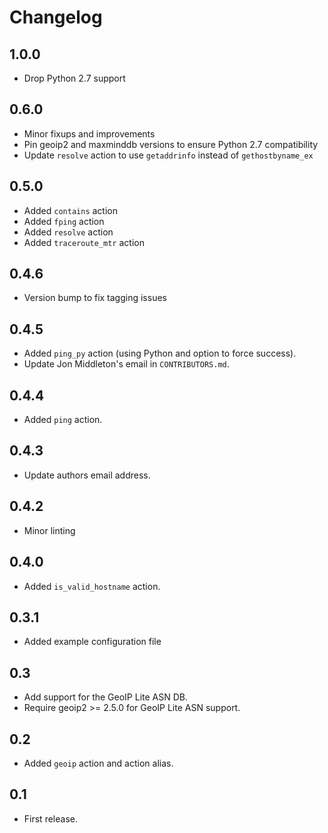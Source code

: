 # Changelog

## 1.0.0

* Drop Python 2.7 support

## 0.6.0

- Minor fixups and improvements
- Pin geoip2 and maxminddb versions to ensure Python 2.7 compatibility
- Update `resolve` action to use `getaddrinfo` instead of `gethostbyname_ex`

## 0.5.0
- Added `contains` action
- Added `fping` action
- Added `resolve` action
- Added `traceroute_mtr` action

## 0.4.6
- Version bump to fix tagging issues

## 0.4.5
- Added `ping_py` action (using Python and option to force success).
- Update Jon Middleton's email in `CONTRIBUTORS.md`.

## 0.4.4
- Added `ping` action.

## 0.4.3
- Update authors email address.

## 0.4.2
- Minor linting

## 0.4.0
- Added `is_valid_hostname` action.

## 0.3.1
- Added example configuration file

## 0.3
- Add support for the GeoIP Lite ASN DB.
- Require geoip2 >= 2.5.0 for GeoIP Lite ASN support.

## 0.2
- Added `geoip` action and action alias.

## 0.1
- First release.
